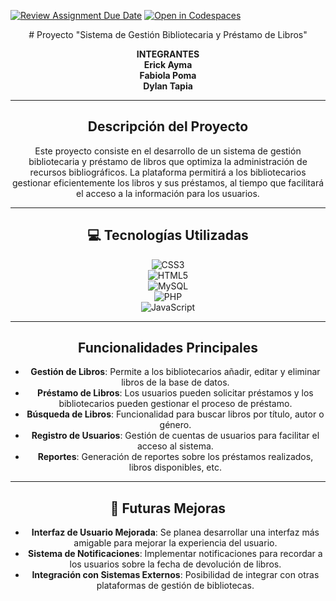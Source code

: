 [![Review Assignment Due Date](https://classroom.github.com/assets/deadline-readme-button-22041afd0340ce965d47ae6ef1cefeee28c7c493a6346c4f15d667ab976d596c.svg)](https://classroom.github.com/a/OT8lK55O)
[![Open in Codespaces](https://classroom.github.com/assets/launch-codespace-2972f46106e565e64193e422d61a12cf1da4916b45550586e14ef0a7c637dd04.svg)](https://classroom.github.com/open-in-codespaces?assignment_repo_id=15603992)


<div align="center">
# Proyecto "Sistema de Gestión Bibliotecaria y Préstamo de Libros"

**INTEGRANTES**  
**Erick Ayma**  
**Fabiola Poma**  
**Dylan Tapia**

---

## Descripción del Proyecto

Este proyecto consiste en el desarrollo de un sistema de gestión bibliotecaria y préstamo de libros que optimiza la administración de recursos bibliográficos. La plataforma permitirá a los bibliotecarios gestionar eficientemente los libros y sus préstamos, al tiempo que facilitará el acceso a la información para los usuarios.

---

## 💻 Tecnologías Utilizadas

![CSS3](https://img.shields.io/badge/css3-%231572B6.svg?style=plastic&logo=css3&logoColor=white)  
![HTML5](https://img.shields.io/badge/html5-%23E34F26.svg?style=plastic&logo=html5&logoColor=white)  
![MySQL](https://img.shields.io/badge/mysql-4479A1.svg?style=plastic&logo=mysql&logoColor=white)  
![PHP](https://img.shields.io/badge/php-%23777BB4.svg?style=plastic&logo=php&logoColor=white)  
![JavaScript](https://img.shields.io/badge/javascript-%23323330.svg?style=plastic&logo=javascript&logoColor=%23F7DF1E)  

---

## Funcionalidades Principales

- **Gestión de Libros**: Permite a los bibliotecarios añadir, editar y eliminar libros de la base de datos.
- **Préstamo de Libros**: Los usuarios pueden solicitar préstamos y los bibliotecarios pueden gestionar el proceso de préstamo.
- **Búsqueda de Libros**: Funcionalidad para buscar libros por título, autor o género.
- **Registro de Usuarios**: Gestión de cuentas de usuarios para facilitar el acceso al sistema.
- **Reportes**: Generación de reportes sobre los préstamos realizados, libros disponibles, etc.

---

## 🌱 Futuras Mejoras

- **Interfaz de Usuario Mejorada**: Se planea desarrollar una interfaz más amigable para mejorar la experiencia del usuario.
- **Sistema de Notificaciones**: Implementar notificaciones para recordar a los usuarios sobre la fecha de devolución de libros.
- **Integración con Sistemas Externos**: Posibilidad de integrar con otras plataformas de gestión de bibliotecas.

</div>
